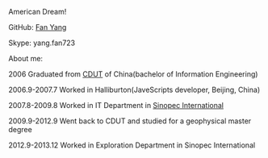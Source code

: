 <p>American Dream!</p>
<p>GitHub: <a  href="https://github.com/Fan-tastic">Fan Yang</a></p>
<p>Skype: yang.fan723</p>
<p>About me:</p>
<p>2006 Graduated from <a  href="http://www.cdut.edu.cn/english/default.html">CDUT</a> of China(bachelor of Information Engineering)</p>
<p>2006.9-2007.7 Worked in Halliburton(JaveScripts developer, Beijing, China)</p>
<p>2007.8-2009.8 Worked in IT Department in <a  href="http://sipc.sinopec.com/sipc/en/">Sinopec International</a></p>
<p>2009.9-2012.9 Went back to CDUT and studied for a geophysical master degree</p>
<p>2012.9-2013.12 Worked in Exploration Department in Sinopec International</p>